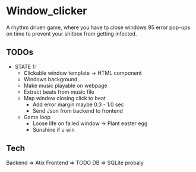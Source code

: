 # Window_clicker
A rhythm driven game, where you have to close windows 95 error pop-ups on time to prevent your shitbox from getting infected.

## TODOs
* STATE 1:
  * Clickable window template -> HTML component
  * Windows background
  * Make music playable on webpage
  * Extract beats from music file
  * Map window closing click to beat
    * Add error margin maybe 0.3 - 1.0 sec
    * Send Json from backend to frontend
  * Game loop
    * Loose life on failed window -> Plant easter egg
    * Sunshine if u win

## Tech 
Backend => Atix
Frontend => TODO
DB => SQLite probaly
